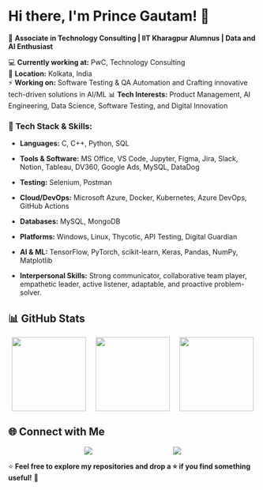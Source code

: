 # Hi there, I'm Prince Gautam! 👋  

🚀 **Associate in Technology Consulting | IIT Kharagpur Alumnus | Data and AI Enthusiast**  

💻 **Currently working at:** PwC, Technology Consulting  
📍 **Location:** Kolkata, India  
⚡ **Working on:** Software Testing & QA Automation and Crafting innovative tech-driven solutions in AI/ML
📊 **Tech Interests:** Product Management, AI Engineering, Data Science, Software Testing, and Digital Innovation  

### 🔧 **Tech Stack & Skills**:
- **Languages:** C, C++, Python, SQL  
- **Tools & Software:** MS Office, VS Code, Jupyter, Figma, Jira, Slack, Notion, Tableau, DV360, Google Ads, MySQL, DataDog
- **Testing:** Selenium, Postman
- **Cloud/DevOps:** Microsoft Azure, Docker, Kubernetes, Azure DevOps, GitHub Actions
- **Databases:** MySQL, MongoDB
- **Platforms:** Windows, Linux, Thycotic, API Testing, Digital Guardian  
- **AI & ML:** TensorFlow, PyTorch, scikit-learn, Keras, Pandas, NumPy, Matplotlib  

- **Interpersonal Skills:** Strong communicator, collaborative team player, empathetic leader, active listener, adaptable, and proactive problem-solver.

## 📊 GitHub Stats  

<div align="center" style="display: flex; flex-wrap: wrap; justify-content: center; align-items: center; gap: 20px;">
  <img src="https://github-readme-stats.vercel.app/api?username=prince05iitkgp&show_icons=true&theme=tokyonight" height="150" />
  <img src="https://github-readme-streak-stats.herokuapp.com/?user=prince05iitkgp&theme=tokyonight" height="150" />
  <img src="https://github-readme-stats.vercel.app/api/top-langs/?username=prince05iitkgp&layout=compact&theme=tokyonight" height="150" />
</div>

## 🌐 Connect with Me  

<div align="center" style="display: flex; flex-wrap: wrap; justify-content: space-evenly; align-items: center; gap: 10px;">
  <a href="https://www.linkedin.com/in/prince05mahi/">
    <img src="https://img.shields.io/badge/LinkedIn-blue?style=for-the-badge&logo=linkedin" />
  </a>
  <a href="mailto:prince05iitkgp@gmail.com">
    <img src="https://img.shields.io/badge/Email-red?style=for-the-badge&logo=gmail" />
  </a>
</div>

⭐ **Feel free to explore my repositories and drop a ⭐ if you find something useful!** 🚀
